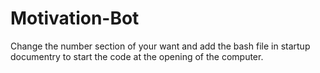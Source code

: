# Motivation-Bot
Change the number section of your want and add the bash file in startup documentry to start the code at the opening of the computer.
